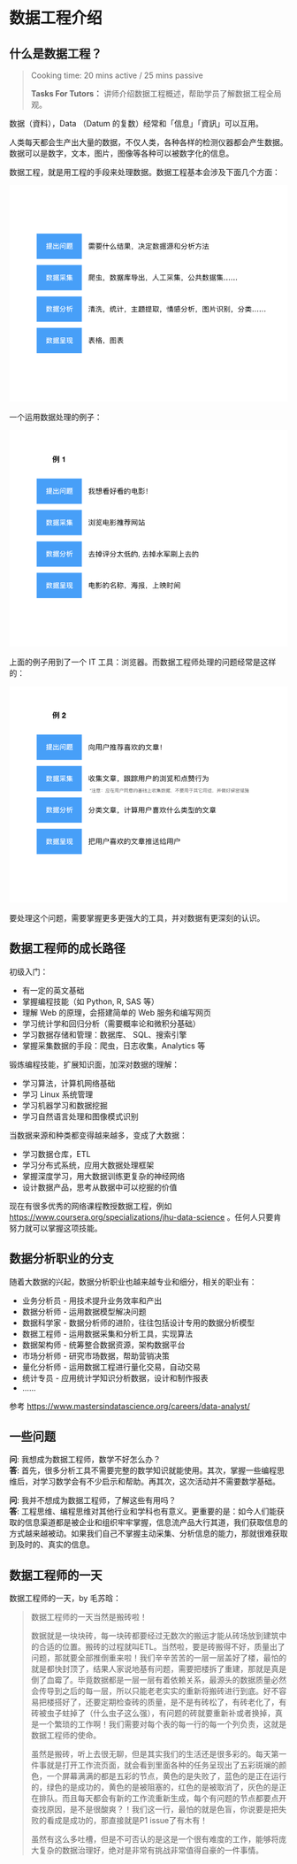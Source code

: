 # 数据工程介绍

## 什么是数据工程？

> Cooking time: 20 mins active / 25 mins passive
>
> **Tasks For Tutors：** 讲师介绍数据工程概述，帮助学员了解数据工程全局观。

数据（資料），Data （Datum 的复数）经常和「信息」「資訊」可以互用。

人类每天都会生产出大量的数据，不仅人类，各种各样的检测仪器都会产生数据。数据可以是数字，文本，图片，图像等各种可以被数字化的信息。

数据工程，就是用工程的手段来处理数据。数据工程基本会涉及下面几个方面：

![](./01-intro/1-intro.001.png)

一个运用数据处理的例子：

![](./01-intro/1-intro.002.png)

上面的例子用到了一个 IT 工具：浏览器。而数据工程师处理的问题经常是这样的：

![](./01-intro/1-intro.003.png)

要处理这个问题，需要掌握更多更强大的工具，并对数据有更深刻的认识。

## 数据工程师的成长路径

初级入门：

- 有一定的英文基础
- 掌握编程技能（如 Python, R, SAS 等）
- 理解 Web 的原理，会搭建简单的 Web 服务和编写网页
- 学习统计学和回归分析（需要概率论和微积分基础）
- 学习数据存储和管理：数据库、 SQL、搜索引擎
- 掌握采集数据的手段：爬虫，日志收集，Analytics 等

锻炼编程技能，扩展知识面，加深对数据的理解：

- 学习算法，计算机网络基础
- 学习 Linux 系统管理
- 学习机器学习和数据挖掘
- 学习自然语言处理和图像模式识别

当数据来源和种类都变得越来越多，变成了大数据：

- 学习数据仓库，ETL
- 学习分布式系统，应用大数据处理框架
- 掌握深度学习，用大数据训练更复杂的神经网络
- 设计数据产品，思考从数据中可以挖掘的价值

现在有很多优秀的网络课程教授数据工程，例如 https://www.coursera.org/specializations/jhu-data-science 。任何人只要肯努力就可以掌握这项技能。

## 数据分析职业的分支

随着大数据的兴起，数据分析职业也越来越专业和细分，相关的职业有：

- 业务分析员 - 用技术提升业务效率和产出
- 数据分析师 - 运用数据模型解决问题
- 数据科学家 - 数据分析师的进阶，往往包括设计专用的数据分析模型
- 数据工程师 - 运用数据采集和分析工具，实现算法
- 数据架构师 - 统筹整合数据资源，架构数据平台
- 市场分析师 - 研究市场数据，帮助营销决策
- 量化分析师 - 运用数据工程进行量化交易，自动交易
- 统计专员 - 应用统计学知识分析数据，设计和制作报表
- ……

参考 https://www.mastersindatascience.org/careers/data-analyst/

## 一些问题

**问**: 我想成为数据工程师，数学不好怎么办？  
**答**: 首先，很多分析工具不需要完整的数学知识就能使用。其次，掌握一些编程思维后，对学习数学会有不少启示和帮助。再其次，这次活动并不需要数学基础。

**问**: 我并不想成为数据工程师，了解这些有用吗？  
**答**: 工程思维、编程思维对其他行业和学科也有意义。更重要的是：如今人们能获取的信息渠道都是被企业和组织牢牢掌握，信息流产品大行其道，我们获取信息的方式越来越被动。如果我们自己不掌握主动采集、分析信息的能力，那就很难获取到及时的、真实的信息。

## 数据工程师的一天

数据工程师的一天，by 毛苏晗：

> 数据工程师的一天当然是搬砖啦！  
>
> 数据就是一块块砖，每一块砖都要经过无数次的搬运才能从砖场放到建筑中的合适的位置。搬砖的过程就叫ETL。当然啦，要是砖搬得不好，质量出了问题，那就要全部推倒重来啦！我们辛辛苦苦的一层一层盖好了楼，最怕的就是都快封顶了，结果人家说地基有问题，需要把楼拆了重建，那就是真是倒了血霉了。毕竟数据都是一层一层有着依赖关系，最源头的数据质量必然会传导到之后的每一层，所以只能老老实实的重新将搬砖进行到底。好不容易把楼搭好了，还要定期检查砖的质量，是不是有砖松了，有砖老化了，有砖被虫子蛀掉了（什么虫子这么强），有问题的砖就要重新补或者换掉，真是一个繁琐的工作啊！我们需要对每个表的每一行的每一个列负责，这就是数据工程师的使命。
>
>
> 虽然是搬砖，听上去很无聊，但是其实我们的生活还是很多彩的。每天第一件事就是打开工作流页面，就会看到里面各种的任务呈现出了五彩斑斓的颜色，一个屏幕满满的都是五彩的节点，黄色的是失败了，蓝色的是正在运行的，绿色的是成功的，黄色的是被阻塞的，红色的是被取消了，灰色的是正在排队。而且每天都会有新的工作流重新生成，每个有问题的节点都要点开查找原因，是不是很酸爽？！我们这一行，最怕的就是色盲，你说要是把失败的看成是成功的，那直接就是P1 issue了有木有！  
>
> 虽然有这么多吐槽，但是不可否认的是这是一个很有难度的工作，能够将庞大复杂的数据治理好，绝对是非常有挑战非常值得自豪的一件事情。 
